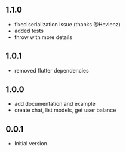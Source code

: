 ## 1.1.0
- fixed serialization issue (thanks @Hevienz)
- added tests
- throw with more details

## 1.0.1
- removed flutter dependencies
## 1.0.0
- add documentation and example
- create chat, list models, get user balance

## 0.0.1

- Initial version.
